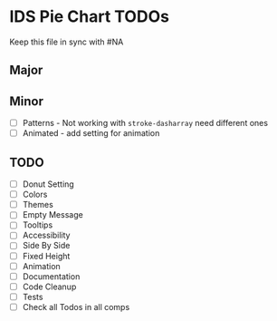 # IDS Pie Chart TODOs

Keep this file in sync with #NA

## Major

## Minor

- [ ] Patterns - Not working with `stroke-dasharray` need different ones
- [ ] Animated - add setting for animation

## TODO

- [ ] Donut Setting
- [ ] Colors
- [ ] Themes
- [ ] Empty Message
- [ ] Tooltips
- [ ] Accessibility
- [ ] Side By Side
- [ ] Fixed Height
- [ ] Animation
- [ ] Documentation
- [ ] Code Cleanup
- [ ] Tests
- [ ] Check all Todos in all comps
